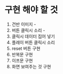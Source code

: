 #  구현 해야 할 것
1. 건반 이미지 - 
2. 버튼 클릭시 소리 - 
3. 클릭시 데이터 집어 넣기
4. 플레이 버튼 클릭시 소리
5. reset 버튼 구현
6. 반복문 구현
7. 이프문 구현
8. 화면 보여주는 것 구현

